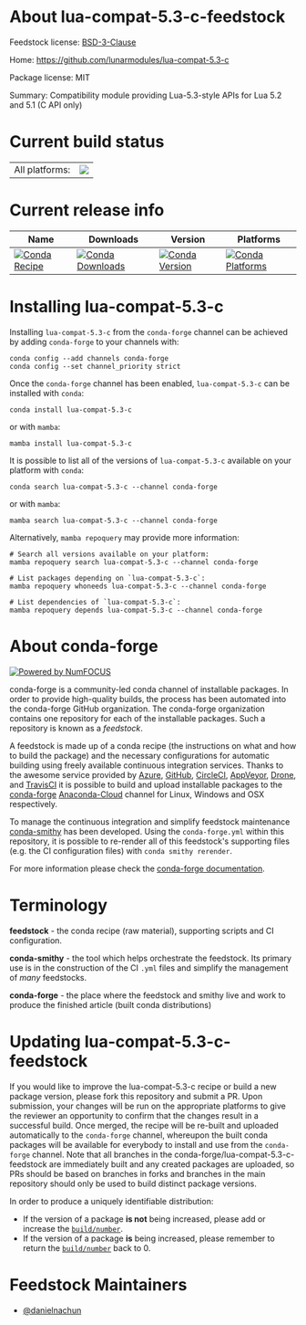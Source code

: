 About lua-compat-5.3-c-feedstock
================================

Feedstock license: [BSD-3-Clause](https://github.com/conda-forge/lua-compat-5.3-c-feedstock/blob/main/LICENSE.txt)

Home: https://github.com/lunarmodules/lua-compat-5.3-c

Package license: MIT

Summary: Compatibility module providing Lua-5.3-style APIs for Lua 5.2 and 5.1 (C API only)

Current build status
====================


<table><tr><td>All platforms:</td>
    <td>
      <a href="https://dev.azure.com/conda-forge/feedstock-builds/_build/latest?definitionId=19279&branchName=main">
        <img src="https://dev.azure.com/conda-forge/feedstock-builds/_apis/build/status/lua-compat-5.3-c-feedstock?branchName=main">
      </a>
    </td>
  </tr>
</table>

Current release info
====================

| Name | Downloads | Version | Platforms |
| --- | --- | --- | --- |
| [![Conda Recipe](https://img.shields.io/badge/recipe-lua--compat--5.3--c-green.svg)](https://anaconda.org/conda-forge/lua-compat-5.3-c) | [![Conda Downloads](https://img.shields.io/conda/dn/conda-forge/lua-compat-5.3-c.svg)](https://anaconda.org/conda-forge/lua-compat-5.3-c) | [![Conda Version](https://img.shields.io/conda/vn/conda-forge/lua-compat-5.3-c.svg)](https://anaconda.org/conda-forge/lua-compat-5.3-c) | [![Conda Platforms](https://img.shields.io/conda/pn/conda-forge/lua-compat-5.3-c.svg)](https://anaconda.org/conda-forge/lua-compat-5.3-c) |

Installing lua-compat-5.3-c
===========================

Installing `lua-compat-5.3-c` from the `conda-forge` channel can be achieved by adding `conda-forge` to your channels with:

```
conda config --add channels conda-forge
conda config --set channel_priority strict
```

Once the `conda-forge` channel has been enabled, `lua-compat-5.3-c` can be installed with `conda`:

```
conda install lua-compat-5.3-c
```

or with `mamba`:

```
mamba install lua-compat-5.3-c
```

It is possible to list all of the versions of `lua-compat-5.3-c` available on your platform with `conda`:

```
conda search lua-compat-5.3-c --channel conda-forge
```

or with `mamba`:

```
mamba search lua-compat-5.3-c --channel conda-forge
```

Alternatively, `mamba repoquery` may provide more information:

```
# Search all versions available on your platform:
mamba repoquery search lua-compat-5.3-c --channel conda-forge

# List packages depending on `lua-compat-5.3-c`:
mamba repoquery whoneeds lua-compat-5.3-c --channel conda-forge

# List dependencies of `lua-compat-5.3-c`:
mamba repoquery depends lua-compat-5.3-c --channel conda-forge
```


About conda-forge
=================

[![Powered by
NumFOCUS](https://img.shields.io/badge/powered%20by-NumFOCUS-orange.svg?style=flat&colorA=E1523D&colorB=007D8A)](https://numfocus.org)

conda-forge is a community-led conda channel of installable packages.
In order to provide high-quality builds, the process has been automated into the
conda-forge GitHub organization. The conda-forge organization contains one repository
for each of the installable packages. Such a repository is known as a *feedstock*.

A feedstock is made up of a conda recipe (the instructions on what and how to build
the package) and the necessary configurations for automatic building using freely
available continuous integration services. Thanks to the awesome service provided by
[Azure](https://azure.microsoft.com/en-us/services/devops/), [GitHub](https://github.com/),
[CircleCI](https://circleci.com/), [AppVeyor](https://www.appveyor.com/),
[Drone](https://cloud.drone.io/welcome), and [TravisCI](https://travis-ci.com/)
it is possible to build and upload installable packages to the
[conda-forge](https://anaconda.org/conda-forge) [Anaconda-Cloud](https://anaconda.org/)
channel for Linux, Windows and OSX respectively.

To manage the continuous integration and simplify feedstock maintenance
[conda-smithy](https://github.com/conda-forge/conda-smithy) has been developed.
Using the ``conda-forge.yml`` within this repository, it is possible to re-render all of
this feedstock's supporting files (e.g. the CI configuration files) with ``conda smithy rerender``.

For more information please check the [conda-forge documentation](https://conda-forge.org/docs/).

Terminology
===========

**feedstock** - the conda recipe (raw material), supporting scripts and CI configuration.

**conda-smithy** - the tool which helps orchestrate the feedstock.
                   Its primary use is in the construction of the CI ``.yml`` files
                   and simplify the management of *many* feedstocks.

**conda-forge** - the place where the feedstock and smithy live and work to
                  produce the finished article (built conda distributions)


Updating lua-compat-5.3-c-feedstock
===================================

If you would like to improve the lua-compat-5.3-c recipe or build a new
package version, please fork this repository and submit a PR. Upon submission,
your changes will be run on the appropriate platforms to give the reviewer an
opportunity to confirm that the changes result in a successful build. Once
merged, the recipe will be re-built and uploaded automatically to the
`conda-forge` channel, whereupon the built conda packages will be available for
everybody to install and use from the `conda-forge` channel.
Note that all branches in the conda-forge/lua-compat-5.3-c-feedstock are
immediately built and any created packages are uploaded, so PRs should be based
on branches in forks and branches in the main repository should only be used to
build distinct package versions.

In order to produce a uniquely identifiable distribution:
 * If the version of a package **is not** being increased, please add or increase
   the [``build/number``](https://docs.conda.io/projects/conda-build/en/latest/resources/define-metadata.html#build-number-and-string).
 * If the version of a package **is** being increased, please remember to return
   the [``build/number``](https://docs.conda.io/projects/conda-build/en/latest/resources/define-metadata.html#build-number-and-string)
   back to 0.

Feedstock Maintainers
=====================

* [@danielnachun](https://github.com/danielnachun/)

